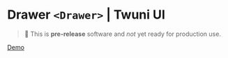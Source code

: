 # Drawer `<Drawer>` | Twuni UI

> 🚧 This is **pre-release** software and _not_ yet ready for production use.

[Demo][demo]

[demo]: https://ui.twuni.dev/
